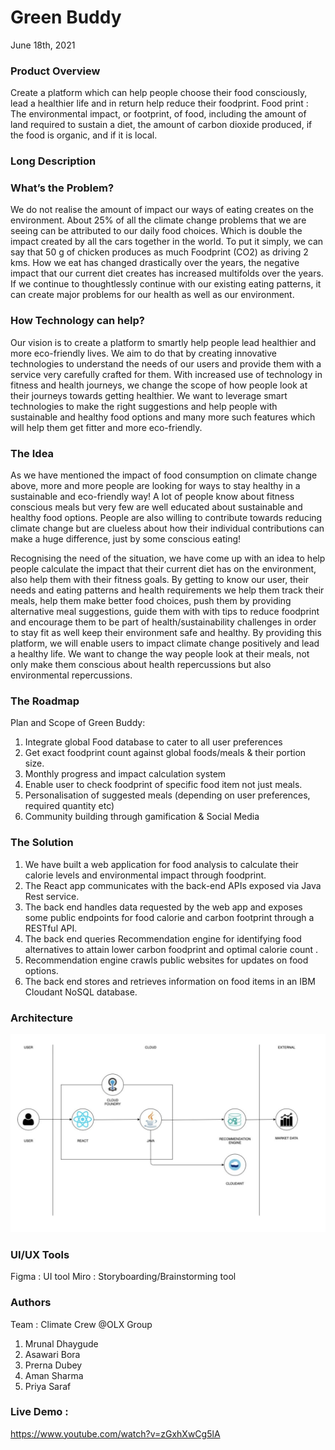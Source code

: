 # Green Buddy

June 18th, 2021

### Product Overview

Create a platform which can help people choose their food consciously, lead a healthier life and in return help reduce their foodprint. 
Food print : The environmental impact, or footprint, of food, including the amount of land required to sustain a diet, the amount of carbon dioxide produced, if the food is organic, and if it is local.

### Long Description

### What’s the Problem?

We do not realise the amount of impact our ways of eating creates on the environment. About 25% of all the climate change problems that we are seeing can be attributed to our daily food choices. Which is double the impact created by all the cars together in the world. To put it simply, we can say that 50 g of chicken produces as much Foodprint (CO2) as driving 2 kms. How we eat has changed drastically over the years, the negative impact that our current diet creates has increased multifolds over the years. If we continue to thoughtlessly continue with our existing eating patterns, it can create major problems for our health as well as our environment.

### How Technology can help?
Our vision is to create a platform to smartly help people lead healthier and more eco-friendly lives. We aim to do that by creating innovative technologies to understand the needs of our users and provide them with a service very carefully crafted for them. With increased use of technology in fitness and health journeys, we change the scope of how people look at their journeys towards getting healthier. We want to leverage smart technologies to make the right suggestions and help people with sustainable and healthy food options and many more such features which will help them get fitter and more eco-friendly.

### The Idea

As we have mentioned the impact of food consumption on climate change above, more and more people are looking for ways to stay healthy in a sustainable and eco-friendly way! A lot of people know about fitness conscious meals but very few are well educated about sustainable and healthy food options. People are also willing to contribute towards reducing climate change but are clueless about how their individual contributions can make a huge difference, just by some conscious eating!

Recognising the need of the situation, we have come up with an idea to help people calculate the impact that their current diet has on the environment, also help them with their fitness goals. By getting to know our user, their needs and eating patterns and health requirements we help them track their meals, help them make better food choices,  push them by providing alternative meal suggestions, guide them with with tips to reduce foodprint and encourage them to be part of health/sustainability challenges in order to stay fit as well keep their environment safe and healthy. By providing this platform, we will enable users to impact climate change positively and lead a healthy life. We want to change the way people look at their meals, not only make them conscious about health repercussions but also environmental repercussions.

### The Roadmap

Plan and Scope of Green Buddy:
1. Integrate global Food database to cater to all user preferences
2. Get exact foodprint count against global foods/meals & their portion size.
3. Monthly progress and impact calculation system
4. Enable user to check foodprint of specific food item not just meals.
5. Personalisation of suggested meals (depending on user preferences, required quantity etc)
6. Community building through gamification & Social Media

### The Solution

1. We have built a web application for food analysis to calculate their calorie levels and environmental impact through foodprint.
2. The React app communicates with the back-end APIs exposed via Java Rest service.
3. The back end handles data requested by the web app and exposes some public endpoints for food calorie and carbon footprint through a RESTful API.
4. The back end queries Recommendation engine for identifying food alternatives to attain lower carbon foodprint and optimal calorie count .
5. Recommendation engine crawls public websites for updates on food options.
6. The back end stores and retrieves information on food items in an IBM Cloudant NoSQL database.

### Architecture

![alt text](https://github.com/mrunal2000/wit-hackathon-food-track-app/blob/main/Architecture.png)

### UI/UX Tools

Figma : UI tool 
Miro : Storyboarding/Brainstorming tool

### Authors

Team : Climate Crew @OLX Group
1. Mrunal Dhaygude
2. Asawari Bora
3. Prerna Dubey
4. Aman Sharma
5. Priya Saraf

### Live Demo :

https://www.youtube.com/watch?v=zGxhXwCg5lA



